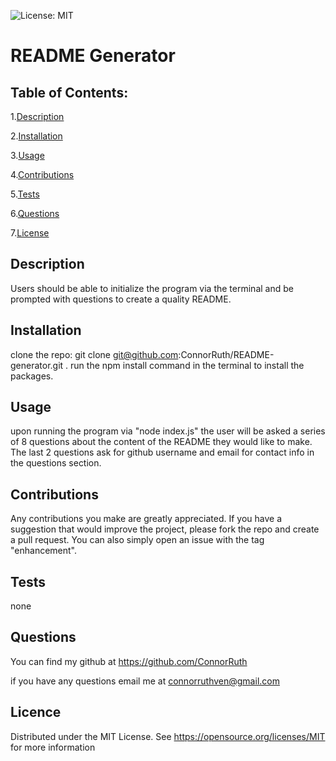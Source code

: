 
  ![License: MIT](https://img.shields.io/badge/License-MIT-yellow.svg)
# README Generator
## Table of Contents:
1.[Description](##-Description)

2.[Installation](##-Installation)

3.[Usage](##-Usage)

4.[Contributions](##-Contributions)

5.[Tests](##-Tests)

6.[Questions](##-Questions)

7.[License](##-License)

## Description
Users should be able to initialize the program via the terminal and be prompted with questions to create a quality README.

## Installation
clone the repo: git clone git@github.com:ConnorRuth/README-generator.git . run the npm install command in the terminal to install the packages.

## Usage
upon running the program via "node index.js" the user will be asked a series of 8 questions about the content of the README they would like to make. The last 2 questions ask for github username and email for contact info in the questions section.

## Contributions
Any contributions you make are greatly appreciated. If you have a suggestion that would improve the project, please fork the repo and create a pull request. You can also simply open an issue with the tag "enhancement".

## Tests
none

## Questions
You can find my github at https://github.com/ConnorRuth

if you have any questions email me at connorruthven@gmail.com
## Licence
  Distributed under the MIT License. See https://opensource.org/licenses/MIT for more information
